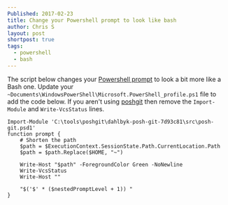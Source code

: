 ```yaml
---
Published: 2017-02-23
title: Change your Powershell prompt to look like bash
author: Chris S
layout: post
shortpost: true
tags:
  - powershell
  - bash
---
```

The script below changes your [Powershell prompt](https://msdn.microsoft.com/en-us/powershell/reference/3.0/microsoft.powershell.core/about/about_prompts) to look a bit more like a Bash one. Update your `~Documents\WindowsPowerShell\Microsoft.PowerShell_profile.ps1` file to add the code below. If you aren't using [poshgit](https://github.com/dahlbyk/posh-git/wiki/Customizing-Your-PowerShell-Prompt) then remove the `Import-Module` and `Write-VcsStatus` lines.

    Import-Module 'C:\tools\poshgit\dahlbyk-posh-git-7d93c81\src\posh-git.psd1'
    function prompt {
        # Shorten the path
        $path = $ExecutionContext.SessionState.Path.CurrentLocation.Path
        $path = $path.Replace($HOME, "~") 

        Write-Host "$path" -ForegroundColor Green -NoNewline
        Write-VcsStatus
        Write-Host ""
        
        "$('$' * ($nestedPromptLevel + 1)) "
    }